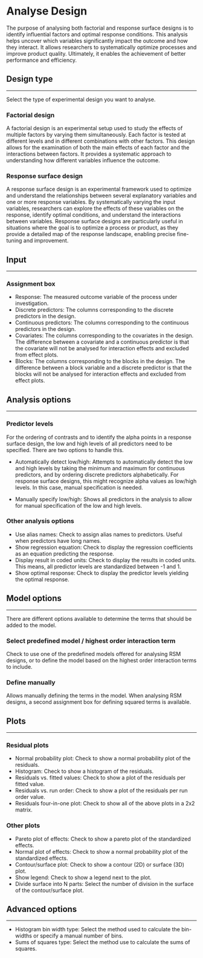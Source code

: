 Analyse Design
==========================

The purpose of analysing both factorial and response surface designs is to identify influential factors and optimal response conditions.  This analysis helps uncover which variables significantly impact the outcome and how they interact. It allows researchers to systematically optimize processes and improve product quality. Ultimately, it enables the achievement of better performance and efficiency.

## Design type
-------
Select the type of experimental design you want to analyse.

### Factorial design
A factorial design is an experimental setup used to study the effects of multiple factors by varying them simultaneously. Each factor is tested at different levels and in different combinations with other factors. This design allows for the examination of both the main effects of each factor and the interactions between factors. It provides a systematic approach to understanding how different variables influence the outcome.

### Response surface design
A response surface design is an experimental framework used to optimize and understand the relationships between several explanatory variables and one or more response variables. By systematically varying the input variables, researchers can explore the effects of these variables on the response, identify optimal conditions, and understand the interactions between variables. Response surface designs are particularly useful in situations where the goal is to optimize a process or product, as they provide a detailed map of the response landscape, enabling precise fine-tuning and improvement.

## Input
-------

### Assignment box
- Response: The measured outcome variable of the process under investigation.
- Discrete predictors: The columns corresponding to the discrete predictors in the design.
- Continuous predictors: The columns corresponding to the continuous predictors in the design.
- Covariates: The columns corresponding to the covariates in the design. The difference between a covariate and a continuous predictor is that the covariate will not be analysed for interaction effects and excluded from effect plots.
- Blocks: The columns corresponding to the blocks in the design. The difference between a block variable and a discrete predictor is that the blocks will not be analysed for interaction effects and excluded from effect plots.

## Analysis options
-------

### Predictor levels
For the ordering of contrasts and to identify the alpha points in a response surface design, the low and high levels of all predictors need to be specified. There are two options to handle this.

- Automatically detect low/high: Attempts to automatically detect the low and high levels by taking the minimum and maximum for continuous predictors, and by ordering discrete predictors alphabetically. For response surface designs, this might recognize alpha values as low/high levels. In this case, manual specification is needed.

- Manually specify low/high: Shows all predictors in the analysis to allow for manual specification of the low and high levels.

### Other analysis options

- Use alias names: Check to assign alias names to predictors. Useful when predictors have long names.
- Show regression equation: Check to display the regression coefficients as an equation predicting the response.
- Display result in coded units: Check to display the results in coded units. This means, all predictor levels are standardized between -1 and 1.
- Show optimal response: Check to display the predictor levels yielding the optimal response.

## Model options
-------

There are different options available to determine the terms that should be added to the model.

### Select predefined model / highest order interaction term
Check to use one of the predefined models offered for analysing RSM designs, or to define the model based on the highest order interaction terms to include.

### Define manually
Allows manually defining the terms in the model. When analysing RSM designs, a second assignment box for defining squared terms is available.

## Plots
-------

### Residual plots
- Normal probability plot: Check to show a normal probability plot of the residuals.
- Histogram: Check to show a histogram of the residuals.
- Residuals vs. fitted values: Check to show a plot of the residuals per fitted value.
- Residuals vs. run order: Check to show a plot of the residuals per run order value.
- Residuals four-in-one plot: Check to show all of the above plots in a 2x2 matrix.

### Other plots
- Pareto plot of effects: Check to show a pareto plot of the standardized effects.
- Normal plot of effects: Check to show a normal probability plot of the standardized effects.
- Contour/surface plot: Check to show a contour (2D) or surface (3D) plot.
 - Show legend: Check to show a legend next to the plot.
 - Divide surface into N parts: Select the number of division in the surface of the contour/surface plot.

## Advanced options
-------
- Histogram bin width type: Select the method used to calculate the bin-widths or specify a manual number of bins.
- Sums of squares type: Select the method use to calculate the sums of squares.